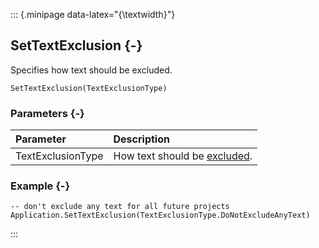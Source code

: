 ::: {.minipage data-latex="{\textwidth}"}
## SetTextExclusion {-}

Specifies how text should be excluded.

```{sql}
SetTextExclusion(TextExclusionType)
```

### Parameters {-}

**Parameter** | **Description**
| :-- | :-- |
TextExclusionType | How text should be [excluded](#textexclusiontype).

### Example {-}

```{sql}
-- don't exclude any text for all future projects
Application.SetTextExclusion(TextExclusionType.DoNotExcludeAnyText)
```
:::
